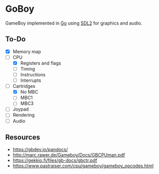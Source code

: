 # GoBoy

GameBoy implemented in [Go](https://golang.org/) using [SDL2](https://github.com/veandco/go-sdl2) for graphics and audio.

## To-Do

* [x] Memory map
* [ ] CPU
  * [x] Registers and flags
  * [ ] Timing
  * [ ] Instructions
  * [ ] Interrupts
* [ ] Cartridges
  * [x] No MBC
  * [ ] MBC1
  * [ ] MBC3
* [ ] Joypad
* [ ] Rendering
* [ ] Audio

## Resources

* https://gbdev.io/pandocs/
* http://marc.rawer.de/Gameboy/Docs/GBCPUman.pdf
* https://gekkio.fi/files/gb-docs/gbctr.pdf
* https://www.pastraiser.com/cpu/gameboy/gameboy_opcodes.html
